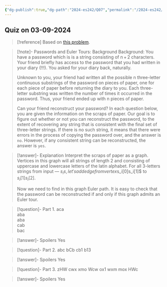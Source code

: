 ```yaml
---
{"dg-publish":true,"dg-path":"2024-es242/Q07","permalink":"/2024-es242/q07/","hide":true}
---
```


## Quiz on 03-09-2024


<div class="transclusion internal-embed is-loaded"><div class="markdown-embed">



> [!reference] Based on [this problem](https://codeforces.com/contest/508/problem/D). 

> [!note]- Passwords and Euler Tours: Background
> Background: You have a password which is is a string consisting of n + 2 characters. Your friend briefly has access to the password that you had written in your diary (!!!). You asked for your diary back, naturally.
> 
> Unknown to you, your friend had written all the possible n three-letter continuous substrings of the password on pieces of paper, one for each piece of paper before returning the diary to you. Each three-letter substring was written the number of times it occurred in the password. Thus, your friend ended up with n pieces of paper.
> 
> Can your friend reconstruct your password? In each question below, you are given the information on the scraps of paper. Our goal is to figure out whether or not you can reconstruct the password, to the extent of recovering any string that is consistent with the final set of three-letter strings. If there is no such string, it means that there were errors in the process of copying the password over, and the answer is `no`. However, if any consistent string can be reconstructed, the answer is `yes`.

> [!answer]- Explanation
> Interpret the scraps of paper as a graph. Vertices in this graph will all strings of length 2 and consisting of uppercase and lowercase letters of the latin alphabet. For all 3-letters strings from input — $s_i
s, let's add edge from vertex $s_i[0]s_i[1]$ to $s_i[1]s_i[2]$.
>
> Now we need to find in this graph Euler path. It is easy to check that the password can be reconstructed if and only if this graph admits an Euler tour.

> [!question]- Part 1.
> aca  
> aba  
> aba  
> cab  
> bac

> [!answer]- Spoilers
> Yes


> [!question]- Part 2.
> abc
> bCb
> cb1
> b13

> [!answer]- Spoilers
> Yes

> [!question]- Part 3.
> zHW
> cwx
> xmo
> Wcw
> ox1
> wxm
> mox
> HWc

> [!answer]- Spoilers
> Yes



</div></div>

